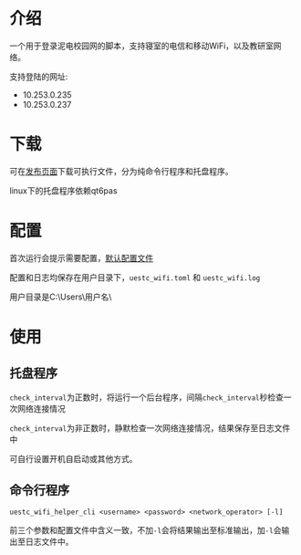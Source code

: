# 介绍

一个用于登录泥电校园网的脚本，支持寝室的电信和移动WiFi，以及教研室网络。

支持登陆的网址:
* 10.253.0.235
* 10.253.0.237

# 下载

可在[发布页面](https://github.com/kewuaa/uestc_wifi_helper/releases)下载可执行文件，分为纯命令行程序和托盘程序。

linux下的托盘程序依赖qt6pas

# 配置

首次运行会提示需要配置，[默认配置文件](./template.toml)

配置和日志均保存在用户目录下，`uestc_wifi.toml` 和 `uestc_wifi.log`

用户目录是C:\Users\用户名\

# 使用

## 托盘程序

`check_interval`为正数时，将运行一个后台程序，间隔`check_interval`秒检查一次网络连接情况

`check_interval`为非正数时，静默检查一次网络连接情况，结果保存至日志文件中

可自行设置开机自启动或其他方式。

## 命令行程序

```
uestc_wifi_helper_cli <username> <password> <network_operator> [-l]
```

前三个参数和配置文件中含义一致，不加`-l`会将结果输出至标准输出，加`-l`会输出至日志文件中。
